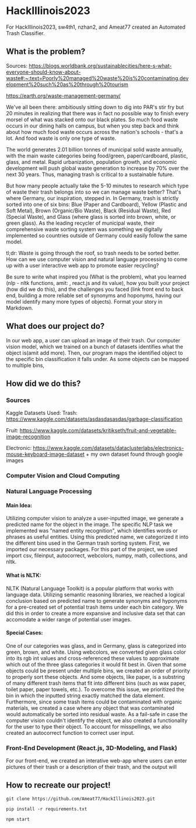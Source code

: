 # HackIllinois2023
For HackIllinois2023, sw4th1, nzhan2, and Ameat77 created an Automated Trash Classifier.


## What is the problem?

Sources:
https://blogs.worldbank.org/sustainablecities/here-s-what-everyone-should-know-about-waste#:~:text=Poorly%20managed%20waste%20is%20contaminating,development%20such%20as%20through%20tourism

https://earth.org/waste-management-germany/

We've all been there: ambitiously sitting down to dig into PAR's stir fry but 20 minutes in realizing that there was in fact no possible way to finish every morsel of what was stacked onto our black plates. So much food waste occurs in our dining halls on campus, but when you step back and think about how much food waste occurs across the nation's schools - that's a lot. And food waste is only one type of waste. 

The world generates 2.01 billion tonnes of municipal solid waste annually, with the main waste categories being food/green, paper/cardboard, plastic, glass, and metal. Rapid urbanization, population growth, and economic development will push global waste generation to increase by 70% over the next 30 years. Thus, managing trash is critical to a sustainable future.

But how many people actually take the 5-10 minutes to research which type of waste their trash belongs into so we can manage waste better? That's where Germany, our inspiration, stepped in. In Germany, trash is strictly sorted into one of six bins: Blue (Paper and Cardboard), Yellow (Plastic and Soft Metal), Brown (Organic/Bio Waste), Black (Residual Waste), Red (Special Waste), and Glass (where glass is sorted into brown, white, or green glass). As the leading recycler of municipal waste, their comprehensive waste sorting system was something we digitally implemented so countries outside of Germany could easily follow the same model.

tl;dr: Waste is going through the roof, so trash needs to be sorted better. How can we use computer vision and natural language processing to come up with a user interactive web app to promote easier recycling? 

Be sure to write what inspired you (What is the problem), what you learned (nlp - nltk functions, amit: , react.js and its value), how you built your project (how did we do this), and the challenges you faced (link front end to back end, building a more reliable set of synonyms and hoponyms, having our model identify many more types of objects). Format your story in Markdown.

## What does our project do?

In our web app, a user can upload an image of their trash. Our computer vision model, which we trained on a bunch of datasets identifies what the object is(amit add more). Then, our program maps the identified object to the specific bin classification it falls under. As some objects can be mapped to multiple bins, 



## How did we do this?

### Sources

Kaggle Datasets Used:
Trash: https://www.kaggle.com/datasets/asdasdasasdas/garbage-classification

Fruit: https://www.kaggle.com/datasets/kritikseth/fruit-and-vegetable-image-recognition

Electronic: https://www.kaggle.com/datasets/dataclusterlabs/electronics-mouse-keyboard-image-dataset + my own dataset found through google images


### Computer Vision and Cloud Computing

### Natural Language Processing

#### Main Idea:
Utilizing computer vision to analyze a user-inputted image, we generate a predicted name for the object in the image. The specific NLP task we implemented was "named entity recognition", which identifies words or phrases as useful entities. Using this predicted name, we categorized it into the different bins used in the German trash sorting system. First, we imported our necessary packages. For this part of the project, we used import csv, fileinput, autocorrect, webcolors, numpy, math, collections, and nltk. 

#### What is NLTK:
NLTK (Natural Language Toolkit) is a popular platform that works with language data. Utilizing semantic reasoning libraries, we reached a logical conclusion based on predicted name to generate synonyms and hyponyms for a pre-created set of potential trash items under each bin category. We did this in order to create a more expansive and inclusive data set that can accomodate a wider range of potential user images. 

#### Special Cases:
One of our categories was glass, and in Germany, glass is categorized into green, brown, and white. Using webcolors, we converted given glass color into its rgb int values and cross-referenced these values to approximate which out of the three glass categories it would fit best in. Given that some objects could be present under multiple bins, we created an order of priority to properly sort these objects. And some objects, like paper, is a substring of many different trash items that fit into different bins (such as wax paper, toilet paper, paper towels, etc.). To overcome this issue, we prioritized the bin in which the inputted string exactly matched the data element. Furthermore, since some trash items could be contaminated with organic materials, we created a case where any object that was contaminated would automatically be sorted into residual waste. As a fail-safe in case the computer vision couldn't identify the object, we also created a functionality for the user to type their object. To account for misspellings, we also created an autocorrect function to correct user input. 

### Front-End Development (React.js, 3D-Modeling, and Flask)

For our front-end, we created an interative web-app where users can enter pictures of their trash or a description of their trash, and the output will 



## How to recreate our project!

```
git clone https://github.com/Ameat77/HackIllinois2023.git
```
```
pip install -r requirements.txt
```
```
npm start
```
